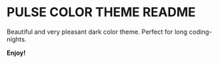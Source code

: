 # PULSE COLOR THEME README

Beautiful and very pleasant dark color theme.
Perfect for long coding-nights.

**Enjoy!**
